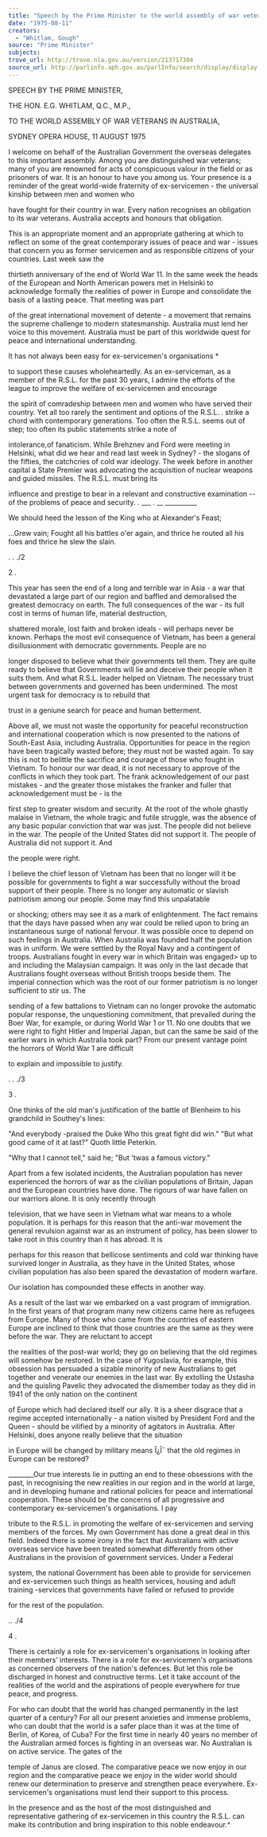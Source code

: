```yaml
---
title: "Speech by the Prime Minister to the world assembly of war veterans in Australia"
date: "1975-08-11"
creators:
  - "Whitlam, Gough"
source: "Prime Minister"
subjects:
trove_url: http://trove.nla.gov.au/version/213717304
source_url: http://parlinfo.aph.gov.au/parlInfo/search/display/display.w3p;query=Id%3A%22media/pressrel/HPR07000617%22
---
```


 SPEECH BY THE PRIME MINISTER,

 THE HON. E.G. WHITLAM, Q.C., M.P.,

 TO THE WORLD ASSEMBLY OF WAR VETERANS IN AUSTRALIA, 

 SYDNEY OPERA HOUSE, 11 AUGUST 1975

 I welcome on behalf of the Australian Government the overseas  delegates to this important assembly. Among you are distinguished  war veterans; many of you are renowned for acts of conspicuous valour  in the field or as prisoners of war. It is an honour to have you among  us. Your presence is a reminder of the great world-wide fraternity  of ex-servicemen - the universal kinship between men and women who 

 have fought for their country in war. Every nation recognises an  obligation to its war veterans. Australia accepts and honours  that obligation.

 This is an appropriate moment and an appropriate gathering  at which to reflect on some of the great contemporary issues  of peace and war - issues that concern you as former servicemen and  as responsible citizens of your countries. Last week saw the 

 thirtieth anniversary of the end of World War 11. In the same  week the heads of the European and North American powers met in  Helsinki to acknowledge formally the realities of power in Europe  and consolidate the basis of a lasting peace. That meeting was part 

 of the great international movement of detente - a movement that  remains the supreme challenge to modern statesmanship. Australia  must lend her voice to this movement. Australia must be part of this  worldwide quest for peace and international understanding.

 It has not always been easy for ex-servicemen's organisations *

 to support these causes wholeheartedly. As an ex-serviceman, as a  member of the R.S.L. for the past 30 years, I admire the efforts  of the league to improve the welfare of ex-servicemen and encourage 

 the spirit of comradeship between men and women who have served their  country. Yet all too rarely the sentiment and options of the R.S.L. . strike a chord with contemporary generations. Too often the R.S.L.  seems out of step; too often its public statements strike a note of 

 intolerance,of fanaticism. While Brehznev and Ford were meeting in  Helsinki, what did we hear and read last week in Sydney? - the slogans  of the fifties, the catchcries of cold war ideology. The week before  in another capital a State Premier was advocating the acquisition  of nuclear weapons and guided missiles. The R.S.L. must bring its 

 influence and prestige to bear in a relevant and constructive examination  -- of the problems of peace and security. .  ___  .  __ __________

 We should heed the lesson of the King who at Alexander's Feast;

 ...Grew vain; Fought all his battles o'er again,  and thrice he routed all his foes  and thrice he slew the slain.

 . . ./2

 2 .

 This year has seen the end of a long and terrible war in  Asia - a war that devastated a large part of our region and baffled  and demoralised the greatest democracy on earth. The full consequences  of the war - its full cost in terms of human life, material destruction, 

 shattered morale, lost faith and broken ideals - will perhaps never  be known.  Perhaps the most evil consequence of Vietnam, has been a  general disillusionment with democratic governments. People are no 

 longer disposed to believe what their governments tell them. They  are quite ready to believe that Governments will lie and deceive their  people when it suits them. And what R.S.L. leader helped on Vietnam. The necessary trust between governments and governed has been  undermined. The most urgent task for democracy is to rebuild that 

 trust in a geniune search for peace and human betterment.

 Above all, we must not waste the opportunity for peaceful  reconstruction and international cooperation which is now presented  to the nations of South-East Asia, including Australia. Opportunities  for peace in the region have been tragically wasted before; they must  not be wasted again. To say this is not to belittle the sacrifice  and courage of those who fought in Vietnam. To honour our war dead,  it is not necessary to approve of the conflicts in which they took part.  The frank acknowledgement of our past mistakes - and the greater those  mistakes the franker and fuller that acknowledgement must be - is the 

 first step to greater wisdom and security. At the root of the whole  ghastly malaise in Vietnam, the whole tragic and futile struggle, was  the absence of any basic popular conviction that war was just. The  people did not believe in the war. The people of the United States  did not support it. The people of Australia did not support it. And 

 the people were right.

 I believe the chief lesson of Vietnam has been that no longer  will it be possible for governments to fight a war successfully without  the broad support of their people. There is no longer any automatic  or slavish patriotism among our people. Some may find this unpalatable 

 or shocking; others may see it as a mark of enlightenment. The  fact remains that the days have passed when any war could be relied upon  to bring an instantaneous surge of national fervour. It was possible  once to depend on such feelings in Australia. When Australia was founded  half the population was in uniform. We were settled by the Royal Navy  and a contingent of troops. Australians fought in every war in which  Britain was engaged> up to and including the Malaysian campaign. It  was only in the last decade that Australians fought overseas without  British troops beside them. The imperial connection which was the root  of our former patriotism is no longer sufficient to stir us. The 

 sending of a few battalions to Vietnam can no longer provoke the  automatic popular response, the unquestioning commitment, that prevailed  during the Boer War, for example, or during World War 1 or 11. No one  doubts that we were right to fight Hitler and Imperial Japan, but can  the same be said of the earlier wars in which Australia took part? From our present vantage point the horrors of World War 1 are difficult 

 to explain and impossible to justify.

 . . ./3

 3 .

 One thinks of the old man's justification of the battle of  Blenheim to his grandchild in Southey's lines:

 "And everybody -praised the Duke Who this great fight did win." "But what good came of it at last?" Quoth little Peterkin.

 "Why that I cannot tell," said he; "But 'twas a famous victory."

 Apart from a few isolated incidents, the Australian population  has never experienced the horrors of war as the civilian populations of  Britain, Japan and the European countries have done.  The rigours  of war have fallen on our warriors alone.  It is only recently through 

 television, that we have seen in Vietnam what war means to a whole  population. It is perhaps for this reason that the anti-war movement  the general revulsion against war as an instrument of policy, has  been slower to take root in this country than it has abroad. It is 

 perhaps for this reason that bellicose sentiments and cold war  thinking have survived longer in Australia, as they have in the  United States, whose civilian population has also been spared the  devastation of modern warfare.

 Our isolation has compounded these effects in another way.

 As a result of the last war we embarked on a vast program of  immigration. In the first years of that program many new citizens  came here as refugees from Europe. Many of those who came from the  countries of eastern Europe are inclined to think that those countries  are the same as they were before the war. They are reluctant to accept 

 the realities of the post-war world; they go on believing that the old  regimes will somehow be restored. In the case of Yugoslavia, for  example, this obsession has persuaded a sizable minority of new  Australians to get together and venerate our enemies in the last war. By extolling the Ustasha and the quisling Pavelic they advocated the  dismember today as they did in 1941 of the only nation on the continent 

 of Europe which had declared itself our ally. It is a sheer disgrace  that a regime accepted internationally - a nation visited by President  Ford and the Queen - should be vilified by a minority of agitators in  Australia. After Helsinki, does anyone really believe that the situation 

 in Europe will be changed by military means Î¿Î¯ that the old regimes  in Europe can be restored?

 ________Our true interests lie in putting an end to these obsessions with the past, in recognising the new realities in our region and in the world  at large, and in developing humane and rational policies for peace  and international cooperation. These should be the concerns of all  progressive and contemporary ex-servicemen's organisations. I pay 

 tribute to the R.S.L. in promoting the welfare of ex-servicemen and serving  members of the forces. My own Government has done a great deal in this  field. Indeed there is some irony in the fact that Australians with active  overseas service have been treated somewhat differently from other  Australians in the provision of government services. Under a Federal 

 system, the national Government has been able to provide for servicemen  and ex-servicemen such things as health services, housing and adult  training -services that governments have failed or refused to provide 

 for the rest of the population.

 .. ./4

 4 .

 There is certainly a role for ex-servicemen's organisations  in looking after their members’  interests. There is a role for  ex-servicemen's organisations as concerned observers of the nation's  defences. But let this role be discharged in honest and constructive  terms. Let it take account of the realities of the world and the  aspirations of people everywhere for true peace, and progress.

 For who can doubt that the world has changed permanently in  the last quarter of a century? For all our present anxieties and immense  problems,  who can doubt that the world is a safer place than it was  at the time of Berlin, of Korea, of Cuba? For the first time in  nearly 40 years no member of the Australian armed forces is fighting in  an overseas war. No Australian is on active service. The gates of the 

 temple of Janus are closed. The comparative peace we now enjoy in our  region and the comparative peace we enjoy in the wider world should  renew our determination to preserve and strengthen peace everywhere.   Ex-servicemen's organisations must lend their support to this process.

 In the presence and as the host of the most distinguished and  representative gathering of ex-servicemen in this country the R.S.L.  can make its contribution and bring inspiration to this noble endeavour.^

